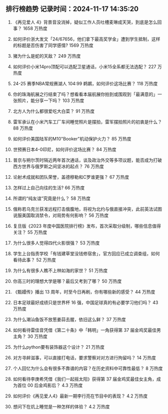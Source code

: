 
## 排行榜趋势 记录时间：2024-11-17 14:35:20
  
  1. 《再见爱人 4》背景音没消掉，疑似工作人员吐槽麦琳成天哭，到底是怎么回事？ 1658 万热度
    
  2. 如何评价浙大发文「24/67656，他们拿下最高奖学金」遭到学生抵制，这样的标题是否伤害了同学感情? 1569 万热度
    
  3. 猪为什么是蛇的天敌？ 249 万热度
    
  4. 如何评价小米14pro顶配可以选配卫星通话，小米15全系都无法选配？ 227 万热度
    
  5. 24-25 赛季NBA常规赛湖人 104:99 鹈鹕，如何评价这场比赛？ 118 万热度
    
  6. 你的珠海航展之行结束了吗？想看看本届航展你拍到或围观到「最满意的」一张照片，能分享一下吗？ 103 万热度
    
  7. 北方人为什么都很爱吃大白菜？ 91 万热度
    
  8. 雷军承认在小米汽车工厂车间睡觉照片是摆拍，雷军摆拍照片的初衷是什么？ 88 万热度
    
  9. 如何评价美国陆军的M10"Booker"机动保护火力？ 85 万热度
    
  10. 世预赛日本4-0印尼，如何评价这场比赛？ 84 万热度
    
  11. 普京与朔尔茨时隔近两年首次通话，谈及政治外交等多项议题，能否成为打破西方世界与俄罗斯之间坚冰的起点？ 76 万热度
    
  12. 论射术成就和团队荣誉，盖德穆勒和C罗谁更强？ 67 万热度
    
  13. 怎样过上自己向往的生活? 66 万热度
    
  14. 所谓的“纯友谊”究竟是什么？ 58 万热度
    
  15. 俄称若乌克兰获准远程打击俄腹地，将视为北约与俄直接冲突，此前英法试图说服美国取消禁令，对局势有何影响？ 56 万热度
    
  16. 复旦版《2023 年度中国医院排行榜》发布，首次采取分级制，哪些信息值得关注？ 55 万热度
    
  17. 为什么很多人觉得四代火影很强？ 53 万热度
    
  18. 学生上台指责学校「有钱建草堂没钱修宿舍」，官方回应已成立调查组，如何看待此事？ 52 万热度
    
  19. 为什么有很多人瞧不上林如海的家世？ 51 万热度
    
  20. 你高三时的理想大学是哪？最后又考到了哪？ 50 万热度
    
  21. 《甄嬛传》播出 13 周年，时至今日再刷，你有哪些新的感受？ 44 万热度
    
  22. 日本足球最好成绩只是世界杯 16 强，中国足球真的有必要学习他们吗？ 43 万热度
    
  23. 为什么潮汕鱼饭不放葱姜蒜去腥，依旧这么鲜？ 37 万热度
    
  24. 如何看待雷佳音凭借《第二十条》中「韩明」一角获得第 37 届金鸡奖最佳男主角？ 30 万热度
    
  25. 为什么python要有装饰器这个设计？ 21 万热度
    
  26. 对方寻衅滋事，可以直接打电话，要求警察对对方进行拘留吗？ 14 万热度
    
  27. 个人回忆为什么会有很多不靠谱的内容？在历史资料中可靠性最低？ 8 万热度
    
  28. 如何看待李庚希凭借《我们一起摇太阳》获得第 37 届金鸡奖最佳女主角，成为首位 00 后金鸡影后？ 4.3 万热度
    
  29. 如何评价《再见爱人4》最新一期李行亮在节目中的表现？ 4.2 万热度
    
  30. 想问下在炕上睡觉是一种怎样的体验？ 4.2 万热度
    